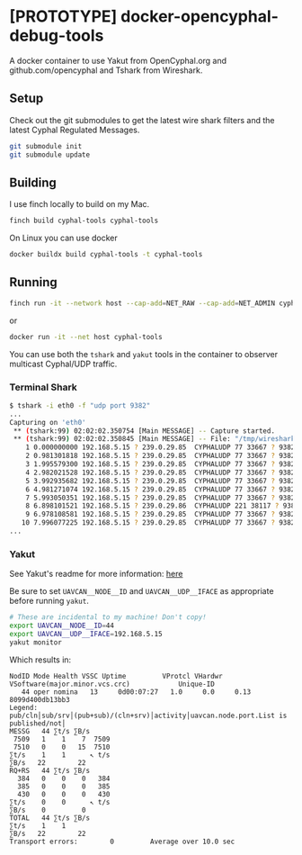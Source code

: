 # [PROTOTYPE] docker-opencyphal-debug-tools

A docker container to use Yakut from OpenCyphal.org and github.com/opencyphal and Tshark from Wireshark.

## Setup

Check out the git submodules to get the latest wire shark filters and the latest Cyphal Regulated Messages. 

```bash
git submodule init
git submodule update
```

## Building

I use finch locally to build on my Mac. 

```bash
finch build cyphal-tools cyphal-tools
```

On Linux you can use docker

```bash
docker buildx build cyphal-tools -t cyphal-tools
```

## Running

```bash
finch run -it --network host --cap-add=NET_RAW --cap-add=NET_ADMIN cyphal-tools
```

or

```bash
docker run -it --net host cyphal-tools
```

You can use both the `tshark` and `yakut` tools in the container to observer multicast Cyphal/UDP
traffic.

### Terminal Shark

```bash
$ tshark -i eth0 -f "udp port 9382"
...
Capturing on 'eth0'
 ** (tshark:99) 02:02:02.350754 [Main MESSAGE] -- Capture started.
 ** (tshark:99) 02:02:02.350845 [Main MESSAGE] -- File: "/tmp/wireshark_eth0PHSCO2.pcapng"
    1 0.000000000 192.168.5.15 ? 239.0.29.85  CYPHALUDP 77 33667 ? 9382 Len=35
    2 0.981301818 192.168.5.15 ? 239.0.29.85  CYPHALUDP 77 33667 ? 9382 Len=35
    3 1.995579300 192.168.5.15 ? 239.0.29.85  CYPHALUDP 77 33667 ? 9382 Len=35
    4 2.982021528 192.168.5.15 ? 239.0.29.85  CYPHALUDP 77 33667 ? 9382 Len=35
    5 3.992935682 192.168.5.15 ? 239.0.29.85  CYPHALUDP 77 33667 ? 9382 Len=35
    6 4.981271074 192.168.5.15 ? 239.0.29.85  CYPHALUDP 77 33667 ? 9382 Len=35
    7 5.993050351 192.168.5.15 ? 239.0.29.85  CYPHALUDP 77 33667 ? 9382 Len=35
    8 6.898101521 192.168.5.15 ? 239.0.29.86  CYPHALUDP 221 38117 ? 9382 Len=179
    9 6.978108581 192.168.5.15 ? 239.0.29.85  CYPHALUDP 77 33667 ? 9382 Len=35
   10 7.996077225 192.168.5.15 ? 239.0.29.85  CYPHALUDP 77 33667 ? 9382 Len=35
...
```

### Yakut
See Yakut's readme for more information: [here](https://github.com/opencyphal/yakut)

Be sure to set `UAVCAN__NODE__ID` and `UAVCAN__UDP__IFACE` as appropriate before running `yakut`.

```bash
# These are incidental to my machine! Don't copy!
export UAVCAN__NODE__ID=44
export UAVCAN__UDP__IFACE=192.168.5.15
yakut monitor
```

Which results in:

```
NodID Mode Health VSSC Uptime         VProtcl VHardwr VSoftware(major.minor.vcs.crc)            Unique-ID
   44 oper nomina   13     0d00:07:27   1.0     0.0     0.13                                    8099d400db13bb3
Legend: pub/cln│sub/srv│(pub+sub)/(cln+srv)│activity│uavcan.node.port.List is published/not│
MESSG   44 ∑t/s ∑B/s
 7509   1    1    7  7509
 7510   0    0   15  7510
∑t/s    1    1      ↖ t/s
∑B/s   22        22
RQ+RS   44 ∑t/s ∑B/s
  384   0    0    0   384
  385   0    0    0   385
  430   0    0    0   430
∑t/s    0    0      ↖ t/s
∑B/s    0         0
TOTAL   44 ∑t/s ∑B/s
∑t/s    1    1
∑B/s   22        22
Transport errors:        0         Average over 10.0 sec
```
